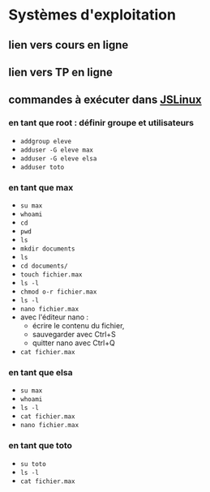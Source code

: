 # Systèmes d'exploitation

## lien vers cours en ligne
## lien vers TP en ligne

## commandes à exécuter dans [JSLinux](https://bellard.org/jslinux/vm.html?url=alpine-x86.cfg&mem=192)
### en tant que root : définir groupe et utilisateurs
* `addgroup eleve`
* `adduser -G eleve max`
* `adduser -G eleve elsa`
* `adduser toto`

### en tant que **max**
* `su max`
* `whoami`
* `cd`
* `pwd`
* `ls`
* `mkdir documents`
* `ls`
* `cd documents/`
* `touch fichier.max`
* `ls -l`
* `chmod o-r fichier.max`
* `ls -l`
* `nano fichier.max`
* avec l'éditeur nano : 
   * écrire le contenu du fichier,
   * sauvegarder avec Ctrl+S
   * quitter nano avec Ctrl+Q
 * `cat fichier.max`

### en tant que **elsa**
* `su max`
* `whoami`
* `ls -l`
* `cat fichier.max`
* `nano fichier.max`

### en tant que **toto**
* `su toto`
* `ls -l`
* `cat fichier.max`




